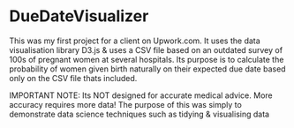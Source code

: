 # DueDateVisualizer

This was my first project for a client on Upwork.com.
It uses the data visualisation library D3.js
& uses a CSV file based on an outdated survey of 100s of pregnant women at several hospitals. 
Its purpose is to calculate the probability of women given birth naturally on their expected due date
based only on the CSV file thats included. 

IMPORTANT NOTE: Its NOT designed for accurate medical advice.
More accuracy requires more data!
The purpose of this was simply to demonstrate data science techniques such as tidying & visualising data

